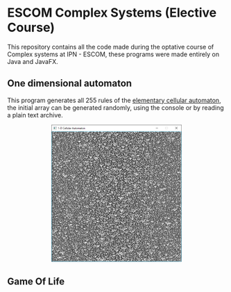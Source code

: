 # ESCOM Complex Systems (Elective Course)
This repository contains all the code made during the optative course of Complex systems at IPN - ESCOM, these programs were made entirely on Java and JavaFX.

## One dimensional automaton 
This program generates all 255 rules of the [elementary cellular automaton](https://en.wikipedia.org/wiki/Elementary_cellular_automaton#Random_initial_state), the initial array can be generated randomly, using the console or by reading a plain text archive. 

<p align="center">
<img src="/img/1D.PNG" alt="1D automaton" width="300"/>
</p>

## Game Of Life 
